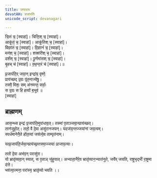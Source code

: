 ```yaml
---
title: जयादयः
devatAH: प्रजापतिः
unicode_script: devanagari

---
```


चि॒त्तं च॒ [स्वाहा॑]। चित्ति॒श् च॒ [स्वाहा॑]।  
आकू॑तं॒ च॒ [स्वाहा॑]।  आकू॑तिश् च॒ [स्वाहा॑]।  
विज्ञा॑तं च॒ [स्वाहा॑]।  वि॒ज्ञानं॑ च॒ [स्वाहा॑]।  
मन॑श् च॒ [स्वाहा॑]। शक्व॑रीश् च॒ [स्वाहा॑]।  
दर्श॑श् च॒ [स्वाहा॑]। पू॒र्णमा॑सश् च॒ [स्वाहा॑]।  
बृ॒हच् च॑ [स्वाहा॑]।  र॒थ॒न्त॒रं च॑ [स्वाहा॑]।॥

प्र॒जाप॑ति॒र् जया॒न् इन्द्रा॑य॒ वृष्णे॒  
प्राय॑च्छद् उ॒ग्रः पृ॑त॒नाज्ये॑षु॒।  
तस्मै॒ विशः॒ सम् अ॑नमन्त॒ सर्वाः॒  
स उ॒ग्रः स हि हव्यो॑ ब॒भूव॑ ॥  
[स्वाहा॑]

## ब्राह्मणम्
आस॒न्थ्स इन्द्रः॑ प्र॒जाप॑ति॒मुपा॑धाव॒त्। तस्मा॑ ए॒ताञ्जया॒न्प्राय॑च्छत्।  
तान॑जुहो॒त्। ततो॒ वै दे॒वा असु॑रानजयन्। यदज॑य॒न्तज्जया॑नां जय॒त्वम्।  
स्पर्ध॑मानेनै॒ते हो॑त॒व्या॑ जय॑त्ये॒व ताम्पृत॑नाम्।  

यत्प्र॒जाप॑ति॒र्जया॒न्प्राय॑च्छ॒त्तस्मा॒ज्जयाः॑ प्राजाप॒त्याः।  

ततो॑ दे॒वा अभ॑व॒न् परासु॑रा।  
यो भ्रातृ॑व्यवा॒न् स्यात्, स ए॒ताञ् जु॑हुयात्। अभ्याता॒नैरे॒व भ्रातृ॑व्यान॒भ्यात॑नुते, जयै॑र् जयति, राष्ट्र॒भृद्भी॑ रा॒ष्ट्रमा द॑त्ते।  
भव॑त्या॒त्मना॒ परा॑स्य॒ भ्रातृ॑व्यो भवति ।।
